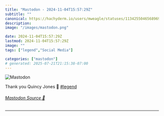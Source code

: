 ```yaml
---
title: "Mastodon - 2024-11-04T15:57:29Z"
subtitle: ""
canonical: https://hachyderm.io/users/mweagle/statuses/113425504656896980
description:
image: "/images/mastodon.png"

date: 2024-11-04T15:57:29Z
lastmod: 2024-11-04T15:57:29Z
image: ""
tags: ["legend","Social Media"]

categories: ["mastodon"]
# generated: 2025-07-21T21:15:38-07:00
---
```

![Mastodon](/images/mastodon.png)

<p>Thank you Quincy Jones 🙏 <a href="https://hachyderm.io/tags/legend" class="mention hashtag" rel="tag">#<span>legend</span></a></p>


###### [Mastodon Source 🐘](https://hachyderm.io/@mweagle/113425504656896980)

___
